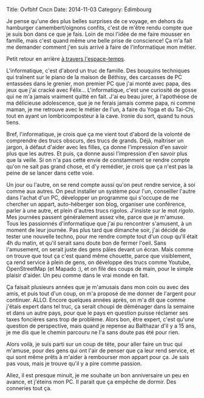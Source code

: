 Title: Ovfbhf Cncn
Date: 2014-11-03
Category: Édimbourg

Je pense qu'une des plus belles surprises de ce voyage, en dehors du hamburger camembert/oignons confits, c'est de m'être rendu compte que je suis bon dans ce que je fais. Loin de moi l'idée de me faire mousser en famille, mais c'est quand même une belle prise de conscience! Ça m'a fait me demander comment j'en suis arrivé à faire de l'informatique mon métier.

Petit retour en arrière [à travers l'espace-temps](http://img2.wikia.nocookie.net/__cb20100221013911/stargate/images/6/65/Wormhole_Moving.gif).

L'informatique, c'est d'abord un truc de famille. Des bouquins techniques qui traînent sur le piano de la maison de Béthisy, des carcasses de PC entassées dans le grenier, mon premier PC que j'ai monté avec papa, des jeux que j'ai cracké avec Félix... L'informatique, c'est une curiosité de gosse qui ne m'a jamais vraiment quitté en fait. J'ai eu beau jurer, à l'apothéose de ma délicieuse adolescence, que je ne ferais jamais comme papa, ni comme maman, je me retrouve avec le métier de l'un, à faire du Yoga et du Tai-Chi, tout en ayant un lombricomposteur à la cave. Ironie du sort, quand tu nous tiens.

Bref, l'informatique, je crois que ça me vient tout d'abord de la volonté de comprendre des trucs obscurs, des trucs de grands. Déjà, maîtriser un jargon, à défaut d'aider avec les filles, ça donne l'impression d'en savoir plus que les autres. Et puis, ça donne aussi l'impression d'en savoir plus que la veille. Si on n'a pas cette envie de constamment se rendre compte qu'on ne sait pas grand chose, et d'y remédier, je crois que ça n'est pas la peine de se lancer dans cette voie.

Un jour ou l'autre, on se rend compte aussi qu'on peut rendre service, à soi comme aux autres. On peut installer un système pour l'un, conseiller l'autre dans l'achat d'un PC, développer un programme qui s'occupe de me chercher un appart, auto-héberger son blog, organiser une conférence, parler à une autre, et plein d'autres trucs rigolos. J'insiste sur le mot *rigolo*. Mes journées passent généralement assez vite, parce que je m'amuse. Tous les passionnés d'informatique que j'ai pu rencontrer s'amusent, à un moment de leur journée. Pas plus tard que dimanche soir, j'ai décidé de tester une nouvelle techno, pour me rendre compte tout d'un coup qu'il était 4h du matin, et qu'il serait sans doute bon de fermer l'oeil. Sans l'amusement, on serait juste des gens pâles devant un écran. Mais comme on trouve que tout ça c'est quand même chouette, parce que visiblement, ça rend service à plein de gens, on développe des trucs comme Youtube, OpenStreetMap (et Mapado :), et on file des coups de main, pour le simple plaisir d'aider. Un peu comme dans le vrai monde en fait.

Ça faisait plusieurs années que je m'amusais dans mon coin ou avec des amis, et puis tout d'un coup, on m'a proposé de me donner de l'argent pour continuer. ALLO. Encore quelques années après, on m'a dit que comme j'étais expert dans tel truc, ça serait choupi de déménager dans la semaine et dans un autre pays, pour que le pays en question puisse réclamer ses taxes foncières sans trop de problème. Alors bon, être expert, c'est qu'une question de perspective, mais quand je repense au Balthazar d'il y a 15 ans, je me dis que le chemin parcouru ne l'a sans doute pas été pour rien.

Alors voilà, je suis parti sur un coup de tête, pour aller faire un truc qui m'amuse, pour des gens qui ont l'air de penser que ça leur rend service, et qui sont même prêts à m'aider à rembourser mon appart pour ça. Je sais pas vous, mais je trouve qu'il y a pire comme passion.

Allez, il est presque minuit, je me souhaite un bon anniversaire un peu en avance, et j'éteins mon PC. Il parait que ça empêche de dormir. Des conneries tout ça.